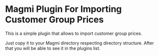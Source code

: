 Magmi Plugin For Importing Customer Group Prices
================================================

This is a simple plugin that allows to import customer group prices.

Just copy it to your Magmi directory respecting directory structure. After that you will be able to see it in the plugins list.